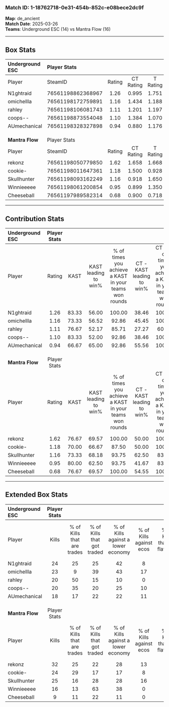 ### Match ID: 1-18762718-0e31-454b-852c-e08bece2dc9f  
**Map**: de_ancient  
**Match Date**: 2025-03-26  
**Teams**: Underground ESC (14) vs Mantra Flow (16)  

---  

## Box Stats  

| **Underground ESC** | Player Stats      |        |           |          |       |       |       |         |        |      |     |
| :- | :- | :-: | :-: | :-: | :-: | :-: | :-: | :-: | :-: | :-: | :-: |
| Player              | SteamID           | Rating | CT Rating | T Rating | KAST  |  ADR  | Kills | Assists | Deaths | K/D  | HS% |
| N1ghtraid           | 76561198862368967 |  1.26  |   0.995   |  1.751   | 83.33 | 78.4  |  24   |    6    |   21   | 1.14 | 12  |
| omichellla          | 76561198172759891 |  1.16  |   1.434   |  1.188   | 73.33 | 96.0  |  23   |   11    |   25   | 0.92 | 78  |
| rahley              | 76561198106081743 |  1.11  |   1.201   |  1.197   | 76.67 | 66.0  |  20   |    6    |   18   | 1.11 | 40  |
| coops--             | 76561198873554048 |  1.10  |   1.384   |  1.070   | 83.33 | 73.6  |  20   |    8    |   23   | 0.87 | 75  |
| AUmechanical        | 76561198328327898 |  0.94  |   0.880   |  1.176   | 66.67 | 64.4  |  18   |    6    |   20   | 0.90 | 72  |
|                     |                   |        |           |          |       |       |       |         |        |      |     |
|                     |                   |        |           |          |       |       |       |         |        |      |     |
|                     |                   |        |           |          |       |       |       |         |        |      |     |
| **Mantra Flow**     | Player Stats      |        |           |          |       |       |       |         |        |      |     |
| Player              | SteamID           | Rating | CT Rating | T Rating | KAST  |  ADR  | Kills | Assists | Deaths | K/D  | HS% |
| rekonz              | 76561198050779850 |  1.62  |   1.658   |  1.668   | 76.67 | 109.4 |  32   |   10    |   17   | 1.88 | 59  |
| cookie-             | 76561198011647361 |  1.18  |   1.500   |  0.928   | 70.00 | 72.1  |  24   |    1    |   18   | 1.33 | 20  |
| Skullhunter         | 76561198093162249 |  1.16  |   0.918   |  1.650   | 73.33 | 78.9  |  25   |    5    |   24   | 1.04 | 48  |
| Winnieeeee          | 76561198061200854 |  0.95  |   0.899   |  1.350   | 80.00 | 75.2  |  16   |   10    |   24   | 0.67 | 37  |
| Cheeseball          | 76561197989582314 |  0.68  |   0.900   |  0.718   | 76.67 | 50.0  |   9   |   16    |   23   | 0.39 | 11  |
---  

## Contribution Stats  

| **Underground ESC** | Player Stats |       |                      |                                                        |                           |                                                             |                          |                                                            |
| :- | :-: | :-: | :-: | :-: | :-: | :-: | :-: | :-: |
| Player              |    Rating    | KAST  | KAST leading to win% | % of times you achieve a KAST in your teams won rounds | CT - KAST leading to win% | CT - % of times you achieve a KAST in your teams won rounds | T - KAST leading to win% | T - % of times you achieve a KAST in your teams won rounds |
| N1ghtraid           |     1.26     | 83.33 |        56.00         |                         100.00                         |           38.46           |                           100.00                            |          75.00           |                           100.00                           |
| omichellla          |     1.16     | 73.33 |        56.52         |                         92.86                          |           45.45           |                           100.00                            |          66.67           |                           88.89                            |
| rahley              |     1.11     | 76.67 |        52.17         |                         85.71                          |           27.27           |                            60.00                            |          75.00           |                           100.00                           |
| coops--             |     1.10     | 83.33 |        52.00         |                         92.86                          |           38.46           |                           100.00                            |          66.67           |                           88.89                            |
| AUmechanical        |     0.94     | 66.67 |        65.00         |                         92.86                          |           55.56           |                           100.00                            |          72.73           |                           88.89                            |
|                     |              |       |                      |                                                        |                           |                                                             |                          |                                                            |
|                     |              |       |                      |                                                        |                           |                                                             |                          |                                                            |
|                     |              |       |                      |                                                        |                           |                                                             |                          |                                                            |
| **Mantra Flow**     | Player Stats |       |                      |                                                        |                           |                                                             |                          |                                                            |
| Player              |    Rating    | KAST  | KAST leading to win% | % of times you achieve a KAST in your teams won rounds | CT - KAST leading to win% | CT - % of times you achieve a KAST in your teams won rounds | T - KAST leading to win% | T - % of times you achieve a KAST in your teams won rounds |
| rekonz              |     1.62     | 76.67 |        69.57         |                         100.00                         |           50.00           |                           100.00                            |          90.91           |                           100.00                           |
| cookie-             |     1.18     | 70.00 |        66.67         |                         87.50                          |           50.00           |                           100.00                            |          88.89           |                           80.00                            |
| Skullhunter         |     1.16     | 73.33 |        68.18         |                         93.75                          |           62.50           |                            83.33                            |          71.43           |                           100.00                           |
| Winnieeeee          |     0.95     | 80.00 |        62.50         |                         93.75                          |           41.67           |                            83.33                            |          83.33           |                           100.00                           |
| Cheeseball          |     0.68     | 76.67 |        69.57         |                         100.00                         |           54.55           |                           100.00                            |          83.33           |                           100.00                           |
---  

## Extended Box Stats  

| **Underground ESC** | Player Stats |                            |                            |                                    |                         |                              |                                 |        |                             |                                     |                          |                               |                            |
| :- | :-: | :-: | :-: | :-: | :-: | :-: | :-: | :-: | :-: | :-: | :-: | :-: | :-: |
| Player              |    Kills     | % of Kills that are trades | % of Kills that got traded | % of Kills against a lower economy | % of Kills against ecos | % of Kills that are flawless | % of Kills that are close duels | Deaths | % of Deaths that get traded | % of Deaths against a lower economy | % of Deaths against ecos | % of Deaths that are flawless | % of Deaths that are close |
| N1ghtraid           |      24      |             25             |             25             |                 42                 |            8            |              71              |                8                |   21   |             29              |                 10                  |            0             |              76               |             0              |
| omichellla          |      23      |             9              |             39             |                 43                 |           17            |              65              |                0                |   25   |             28              |                 16                  |            0             |              52               |             8              |
| rahley              |      20      |             50             |             15             |                 10                 |            0            |              75              |                0                |   18   |             28              |                 17                  |            6             |              61               |             6              |
| coops--             |      20      |             35             |             20             |                 25                 |           10            |              65              |               10                |   23   |             30              |                 22                  |            4             |              52               |             9              |
| AUmechanical        |      18      |             17             |             22             |                 22                 |           11            |              50              |                6                |   20   |             25              |                 15                  |            5             |              65               |             5              |
|                     |              |                            |                            |                                    |                         |                              |                                 |        |                             |                                     |                          |                               |                            |
|                     |              |                            |                            |                                    |                         |                              |                                 |        |                             |                                     |                          |                               |                            |
|                     |              |                            |                            |                                    |                         |                              |                                 |        |                             |                                     |                          |                               |                            |
| **Mantra Flow**     | Player Stats |                            |                            |                                    |                         |                              |                                 |        |                             |                                     |                          |                               |                            |
| Player              |    Kills     | % of Kills that are trades | % of Kills that got traded | % of Kills against a lower economy | % of Kills against ecos | % of Kills that are flawless | % of Kills that are close duels | Deaths | % of Deaths that get traded | % of Deaths against a lower economy | % of Deaths against ecos | % of Deaths that are flawless | % of Deaths that are close |
| rekonz              |      32      |             25             |             22             |                 28                 |           13            |              63              |                3                |   17   |             12              |                 12                  |            0             |              65               |             12             |
| cookie-             |      24      |             29             |             17             |                 17                 |            8            |              54              |                8                |   18   |             17              |                 22                  |            6             |              83               |             0              |
| Skullhunter         |      25      |             16             |             28             |                 28                 |           16            |              80              |                4                |   24   |             33              |                 13                  |            0             |              88               |             0              |
| Winnieeeee          |      16      |             13             |             63             |                 38                 |            0            |              44              |               13                |   24   |             25              |                 17                  |            4             |              50               |             8              |
| Cheeseball          |      9       |             11             |             22             |                 11                 |            0            |              56              |                0                |   23   |             30              |                 13                  |            4             |              52               |             4              |
